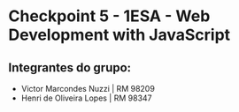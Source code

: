 # Checkpoint 5 - 1ESA - Web Development with JavaScript

## Integrantes do grupo:
- Victor Marcondes Nuzzi | RM 98209
- Henri de Oliveira Lopes | RM 98347